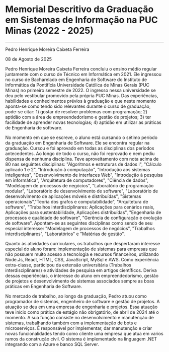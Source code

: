 # Memorial Descritivo da Graduação em Sistemas de Informação na PUC Minas (2022 - 2025)
--------------------------------------
Pedro Henrique Moreira Caixeta Ferreira

08 de Agosto de 2025

Pedro Henrique Moreira Caixeta Ferreira concluiu o ensino médio regular juntamente com o curso de Técnico em Informática em 2021. Ele ingressou no curso de Bacharelado em Engenharia de Software do Instituto de Informática da Pontifícia Universidade Católica de Minas Gerais (PUC Minas) no primeiro semestre de 2022. O ingresso nessa universidade se deu pelo vestibular promovido pela própria PUC Minas. Das experiências, habilidades e conhecimentos prévios à graduação e que neste momento aponta-se como tendo sido relevantes durante o curso de graduação, pode-se citar: 1) gostar de resolver problemas com programação; 2) aptidão com a área de empreendedorismo e gestão de projetos; 3) ter facilidade de aprender novas tecnologias; 4) aptidão em utilizar as práticas de Engenharia de software.

No momento em que se escreve, o aluno está cursando o sétimo período da graduação em Engenharia de Software. Ele se encontra regular na graduação. Cursou e foi aprovado em todas as disciplinas dos períodos antecedentes. Ao longo de todo o curso, não foi reprovado e nem pediu dispensa de nenhuma disciplina. Teve aproveitamento com nota acima de 80 nas seguintes disciplinas: "Algoritmos e estruturas de dados I", "Cálculo aplicado 1 e 2", "Introdução à computação", "Introdução aos sistemas inteligentes", "Desenvolvimento de interfaces Web", "Introdução à pesquisa em informática", "Arquitetura de computadores", "Ciência de dados", "Modelagem de processos de negócios", "Laboratório de programação modular", "Laboratório de desenvolvimento de software", "Laboratório de desenvolvimento de aplicações móveis e distribuídas", "Sistemas operacionais","Teoria dos grafos e computabilidade", "Arquitetura de software", "Trabalhos interdisciplinares: Aplicações para cenários reais, Aplicações para sustentabilidade, Aplicações distribuídas", "Engenharia de processos e qualidade de software", "Gerência de configuração e evolução de software". Apontam-se as seguintes disciplinas como sendo de seu especial interesse: "Modelagem de processos de negócios", "Trabalhos interdisciplinares", "Laboratórios" e "Matérias de gestão".

Quanto às atividades curriculares, os trabalhos que despertaram interesse especial do aluno foram: implementação de sistemas para empresas que não possuem muito acesso a tecnologia e recursos financeiros, utilizando Node.Js, React, HTML, CSS, JavaScript, MySql e AWS. Como experiência extra-classe, participou da extensão universitária (Trabalhos interdisciplinares) e atividades de pesquisa em artigos científicos. Deriva dessas experiências, o interesse do aluno em empreendedorismo, gestão de projetos e desenvolvimento de sistemas associados sempre as boas práticas em Engenharia de Software.

No mercado de trabalho, ao longo da graduação, Pedro atuou como programador de sistemas, engenheiro de software e gestão de projetos. A atuação se deu em uma empresa de engenharia e projetos. Essa atuação teve início como prática de estágio não obrigatório, de abril de 2024 até o momento. A sua função consiste no desenvolvimento e manutenção de sistemas, trabalhando também com a implementação de bots e microserviços. É responsável por implementar, dar manutenção e criar novas funcionalidades tendo como cliente uma empresa que atua em varios ramos da construção civil. O sistema é implementado na linguagem .NET integrando com a Azure e banco SQL Server.
